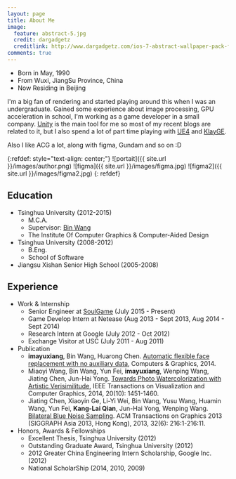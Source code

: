 ```yaml
---
layout: page
title: About Me
image:
  feature: abstract-5.jpg
  credit: dargadgetz
  creditlink: http://www.dargadgetz.com/ios-7-abstract-wallpaper-pack-for-iphone-5-and-ipod-touch-retina/
comments: true
---
```



- Born in May, 1990
- From Wuxi, JiangSu Province, China
- Now Residing in Beijing

I'm a big fan of rendering and started playing around this when I was an undergraduate. Gained some experience about image processing, GPU acceleration in school, I'm working as a game developer in a small company. [Unity](http://unity3d.com/) is the main tool for me so most of my recent blogs are related to it, but I also spend a lot of part time playing with [UE4](https://www.unrealengine.com/) and [KlayGE](http://www.klayge.org/).

Also I like ACG a lot, along with figma, Gundam and so on :D

{:refdef: style="text-align: center;"}
![portait]({{ site.url }}/images/author.png) ![figma]({{ site.url }}/images/figma.jpg)  ![figma2]({{ site.url }}/images/figma2.jpg)
{: refdef}

## Education

- Tsinghua University (2012-2015)
	- M.C.A.
	- Supervisor: [Bin Wang](http://cgcad.thss.tsinghua.edu.cn/wangbin/)
	- The Institute Of Computer Graphics & Computer-Aided Design
- Tsinghua University (2008-2012)
	- B.Eng.
	- School of Software
- Jiangsu Xishan Senior High School (2005-2008)

## Experience

- Work & Internship
	- Senior Engineer at [SoulGame](http://soulgame.com/) (July 2015 - Present)
	- Game Develop Intern at Netease (Aug 2013 - Sept 2013, Aug 2014 - Sept 2014)
	- Research Intern at Google (July 2012 - Oct 2012)
	- Exchange Visitor at USC (July 2011 - Aug 2011)
- Publication
	- **imayuxiang**, Bin Wang, Huarong Chen. [Automatic flexible face replacement with no auxiliary data](http://www.sciencedirect.com/science/article/pii/S0097849314000752), Computers & Graphics, 2014.
	- Miaoyi Wang, Bin Wang, Yun Fei, **imayuxiang**, Wenping Wang, Jiating Chen, Jun-Hai Yong. [Towards Photo Watercolorization with Artistic Verisimilitude](http://dx.doi.org/10.1109/TVCG.2014.2303984), IEEE Transactions on Visualization and Computer Graphics, 2014, 20(10): 1451-1460.
	- Jiating Chen, Xiaoyin Ge, Li-Yi Wei, Bin Wang, Yusu Wang, Huamin Wang, Yun Fei, **Kang-Lai Qian**, Jun-Hai Yong, Wenping Wang. [Bilateral Blue Noise Sampling](http://dl.acm.org/citation.cfm?id=2508375). ACM Transactions on Graphics 2013 (SIGGRAPH Asia 2013, Hong Kong), 2013, 32(6): 216:1-216:11.
- Honors, Awards & Fellowships
	- Excellent Thesis, Tsinghua University (2012)
	- Outstanding Graduate Award, Tsinghua University (2012)
	- 2012 Greater China Engineering Intern Scholarship, Google Inc. (2012)
	- National ScholarShip (2014, 2010, 2009)
